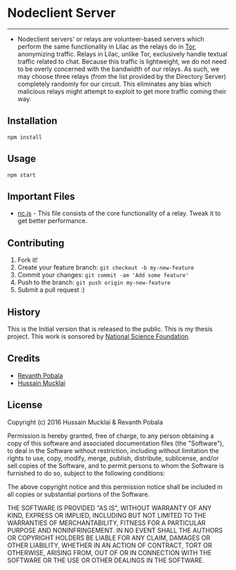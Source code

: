 # Nodeclient Server

<hr>

* Nodeclient servers' or relays are volunteer-based servers which perform the same functionality in Lilac as the
relays do in [Tor](torproject.org), anonymizing traffic. Relays in Lilac, unlike Tor, exclusively handle
textual traffic related to chat. Because this traffic is lightweight, we do not need to be overly
concerned with the bandwidth of our relays. As such, we may choose three relays (from the
list provided by the Directory Server) completely randomly for our circuit. This eliminates
any bias which malicious relays might attempt to exploit to get more traffic coming their
way.
## Installation

 `npm install `

## Usage

 `npm start`

## Important Files
* [nc.js](https://github.com/revanthpobala/Lilac/blob/master/Node/nc.js) - This file consists of the core functionality of a relay. Tweak it to get better performance.


## Contributing

1. Fork it!
2. Create your feature branch: `git checkout -b my-new-feature`
3. Commit your changes: `git commit -am 'Add some feature'`
4. Push to the branch: `git push origin my-new-feature`
5. Submit a pull request :)

## History

This is the Initial version that is released to the public. This is my thesis project. This work is sonsored by [National Science Foundation](https://www/nsf.gov).

## Credits

* [Revanth Pobala](revanthpobala.com)
* [Hussain Mucklai](linkedin.com/in/hussainmucklai)

## License

  Copyright (c) 2016 Hussain Mucklai & Revanth Pobala

  Permission is hereby granted, free of charge, to any person obtaining a copy of
  this software and associated documentation files (the "Software"), to deal
  in the Software without restriction, including without limitation the rights
  to use, copy, modify, merge, publish, distribute, sublicense, and/or sell
  copies of the Software, and to permit persons to whom the Software is
  furnished to do so, subject to the following conditions:

  The above copyright notice and this permission notice shall be
  included in all copies or substantial portions of the Software.

  THE SOFTWARE IS PROVIDED "AS IS", WITHOUT WARRANTY OF ANY KIND,
  EXPRESS OR IMPLIED, INCLUDING BUT NOT LIMITED TO THE WARRANTIES OF
  MERCHANTABILITY, FITNESS FOR A PARTICULAR PURPOSE AND NONINFRINGEMENT.
  IN NO EVENT SHALL THE AUTHORS OR COPYRIGHT HOLDERS BE LIABLE FOR ANY CLAIM,
  DAMAGES OR OTHER LIABILITY, WHETHER IN AN ACTION OF CONTRACT, TORT OR
  OTHERWISE, ARISING FROM, OUT OF OR IN CONNECTION WITH THE SOFTWARE
  OR THE USE OR OTHER DEALINGS IN THE SOFTWARE.
